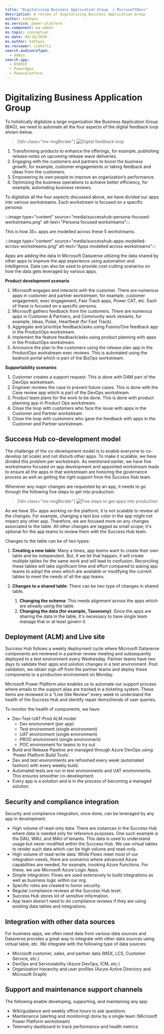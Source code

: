 ```yaml
---
title: "Digitalizing Business Application Group  | MicrosoftDocs"
description: A review of digitalizing Business Application Group
author: kathyos
ms.service: power-platform
ms.component: pa-admin
ms.topic: conceptual
ms.date: 04/10/2020
ms.author: kathyos
ms.reviewer: jimholtz
search.audienceType: 
  - admin
search.app: 
  - D365CE
  - PowerApps
  - Powerplatform
---
```

# Digitalizing Business Application Group 

To holistically digitalize a large organization like Business Application Group (BAG), we need to automate all the four aspects of the digital feedback loop shown below.

> [!div class="mx-imgBorder"] 
> ![Digital feedback loop](media/successhub-digital-feedback-loop.png "Digital feedback loop")

1. Transforming products to enhance the offerings, for example, publishing release notes on upcoming release wave deliveries.
2. Engaging with the customers and partners to boost the business growth, for example, customer engagements or taking feedback and ideas from the customers. 
3. Empowering its own people to improve an organization’s performance.
4. Optimizing the business operations to achieve better efficiency, for example, automating business reviews.

To digitalize all the four aspects discussed above, we have divided our apps into various workstreams. Each workstream is focused on a specific persona:

:::image type="content" source="media/successhub-persona-focused-workstreams.png" alt-text="Persona focused workstreams":::

This is how 35+ apps are modelled across these 5 workstreams. 

:::image type="content" source="media/successhub-apps-modelled-across-workstreams.png" alt-text="Apps modelled across workstreams":::

Apps are adding the data in Microsoft Dataverse utilizing the data shared by other apps to improve the app experience using automation and intelligence. Data can also be used to provide cost-cutting scenarios on how the data gets leveraged by various apps.

**Product development scenario**

1. Microsoft engages and interacts with the customer. There are numerous apps in customer and partner workstream, for example, customer engagement, exec engagement, Fast Track apps, Power CAT, etc. Each of these is focused on a specific persona.
2. Microsoft gathers feedback from the customers. There are numerous apps in Customer & Partners, and Community work streams, for example, Ideas, Pulse, Heartbeat (for Fast Track). 
3. Aggregate and prioritize feedback/asks using Fusion/One feedback app in the ProductOps workstream.
4. Implement the feature feedback/asks using product planning with apps in the ProductOps workstream.
5. Announce the plan to the customers using the release plan app in the ProductOps workstream exec reviews. This is automated using the bedrock portal which is part of the BizOps workstream.

**Supportability scenarios**

1. Customer creates a support request. This is done with D4M part of the DevOps workstream.
2. Engineer reviews the case to prevent future cases. This is done with the Case review app which is part of the DevOps workstream.
3. Product team plans for the work to be done. This is done with product planning app in Product Ops workstream.
4. Close the loop with customers who face the issue with apps in the Customer and Partner workstream.
5. Close the loop with customers who gave the feedback with apps in the Customer and Partner workstream.

## Success Hub co-development model

The challenge of the co-development model is to enable everyone to co-develop (at scale) and not disturb other apps. To make it scalable, we have divided this problem per workstream. As mentioned earlier, we have five workstreams focused on app development and appointed workstream leads to ensure all the apps in that workstream are honoring the governance process as well as getting the right support from the Success Hub team.

Whenever any major changes are requested by an app, it needs to go through the following five steps to get into production.

> [!div class="mx-imgBorder"] 
> ![Five steps to get apps into production](media/successhub-steps-to-production.png "Five steps to get apps into production")

As we have 35+ apps working on the platform, it is not scalable to review all the changes. For example, changing a text box color in the app might not impact any other app. Therefore, we are focused more on any changes associated to the table. All other changes are tagged as small scope; it's optional for the app teams to review them with the Success Hub team. 

Changes to the table can be of two types:

1. **Creating a new table**: Many a times, app teams want to create their own table and be independent. But, if we let that happen, it will create multiple tables for the same work and will lead to confusion. Reconciling these tables will take significant time and effort compared to asking app teams to adopt the ones which are available or modifying the current tables to meet the needs of all the app teams.

2. **Changes to a shared table**: There can be two type of changes in shared table.
   1. **Changing the schema**: This needs alignment across the apps which are already using the table. 
   2. **Changing the data (for example, Taxonomy)**: Since the apps are sharing the data in the table, it's necessary to have single team manage that or at least govern it. 

## Deployment (ALM) and Live site 

Success Hub follows a weekly deployment cycle where Microsoft Dataverse components are reviewed in a partner review meeting and subsequently deployed to a test environment every Wednesday. Partner teams have two days to validate their apps and solution changes in a test environment. Post validation, we obtain sign off from the partner teams and deploy these components to a production environment on Monday. 

Microsoft Power Platform also enables us to automate our support process where emails to the support alias are tracked in a ticketing system. These items are reviewed in a “Live Site Review” every week to understand the health of the Success Hub and identify repair items/trends of user queries.

To monitor the health of components, we have:
 
- Dev-Test-UAT-Prod ALM model
  - Dev environment (per app)
  - Test environment (single environment)
  - UAT environment (single environment)
  - PROD environment (single environment)
  - POC environment for teams to try out
- Build and Release Pipeline are managed through Azure DevOps using ‘Power Platform Build Tools’.
- Dev and test environments are refreshed every week (automated fashion) with every weekly build.
- Automated tests are run in test environments and UAT environments. This ensures smoother co-development.
- Every app is a solution and is in the process of becoming a managed solution.

## Security and compliance integration 

Security and compliance integration, once done, can be leveraged by any app in development.

- High volume of read-only data: There are instances in the Success Hub where data is needed only for reference purposes. One such example is the DAU, WAU, and MAU of tenants. This data is used to understand usage but never modified within the Success Hub. We use virtual tables to render such data which can be high volume and read-only.  
- High volume of read-write data: While Flows meet most of our integration needs, there are scenarios where advanced Azure capabilities are needed, for example, invoking Azure Functions. For these, we use Microsoft Azure Logic Apps. 
- Simple integration: Flows are used extensively to build integrations as well as business logic within our org. 
- Specific roles are created to honor security.
- Regular compliance reviews at the Success Hub level. 
- Success Hub stores lot of sensitive information. 
- App team doesn’t need to do compliance reviews if they are using existing data tables and integrations.

## Integration with other data sources 

For business apps, we often need data from various data sources and Dataverse provides a great way to integrate with other data sources using virtual table, etc. We integrate with the following type of data sources:

- Microsoft customer, sales, and partner data (MSX, LCS, Customer Service, etc.)
- DevOps and Serviceability (Azure DevOps, ICM, etc.)
- Organization hierarchy and user profiles (Azure Active Directory and Microsoft Graph)

## Support and maintenance support channels 

The following enable developing, supporting, and maintaining any app:

- Wiki/guidance and weekly office hours to ask questions 
- Maintenance (alerting and monitoring) done by a single team (Microsoft Power Platform workstream) 
- Telemetry dashboard to track performance and health metrics
